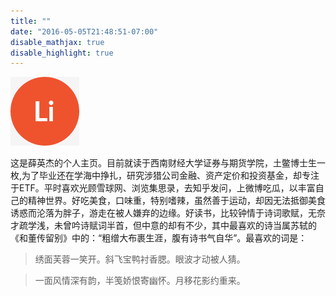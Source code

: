 ```yaml
---
title: ""
date: "2016-05-05T21:48:51-07:00"
disable_mathjax: true
disable_highlight: true
---
```









  ![](/images/logo.png)

这是薛英杰的个人主页。目前就读于西南财经大学证券与期货学院，土鳖博士生一枚,为了毕业还在学海中挣扎，研究涉猎公司金融、资产定价和投资基金，却专注于ETF。平时喜欢光顾雪球网、浏览集思录，去知乎发问，上微博吃瓜，以丰富自己的精神世界。好吃美食，口味重，特别嗜辣，虽然善于运动，却因无法抵御美食诱惑而沦落为胖子，游走在被人嫌弃的边缘。好读书，比较钟情于诗词歌赋，无奈才疏学浅，未曾吟诗赋词半首，但中意的却有不少，其中最喜欢的诗当属苏轼的《和董传留别》中的：“粗缯大布裹生涯，腹有诗书气自华”。最喜欢的词是：

>绣面芙蓉一笑开。斜飞宝鸭衬香腮。眼波才动被人猜。

>一面风情深有韵，半笺娇恨寄幽怀。月移花影约重来。




